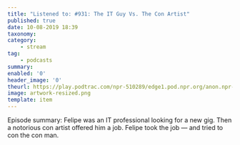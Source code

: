 ```yaml
---
title: "Listened to: #931: The IT Guy Vs. The Con Artist"
published: true
date: 10-08-2019 18:39
taxonomy:
category:
	- stream
tag:
	- podcasts
summary:
enabled: '0'
header_image: '0'
theurl: https://play.podtrac.com/npr-510289/edge1.pod.npr.org/anon.npr-mp3/npr/pmoney/2019/08/20190807_pmoney_pmpod931.mp3?awCollectionId=510289&awEpisodeId=749135286&orgId=1&d=1313&p=510289&story=749135286&t=podcast&e=749135286&size=20970930&ft=pod&f=510289
image: artwork-resized.png
template: item
---
```

 
Episode summary: Felipe was an IT professional looking for a new gig. Then a notorious con artist offered him a job. Felipe took the job — and tried to con the con man.
